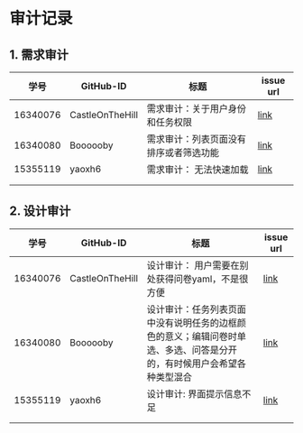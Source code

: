 # 审计记录

## 1. 需求审计

| 学号     | GitHub-ID       | 标题                                   | issue url                                                    |
| -------- | --------------- | -------------------------------------- | ------------------------------------------------------------ |
| 16340076 | CastleOnTheHill | 需求审计：关于用户身份和任务权限       | [link](https://github.com/surplus-youyu/Dashboard/issues/11) |
| 16340080 | Boooooby        | 需求审计：列表页面没有排序或者筛选功能 | [link](https://github.com/hhhghh/Dashboard/issues/6)         |
| 15355119         | yaoxh6                |      需求审计： 无法快速加载                                | [link](https://github.com/TeamWeGo/source_code/issues/47)                                                             |
|          |                 |                                        |                                                              |
|          |                 |                                        |                                                              |

## 2. 设计审计

| 学号     | GitHub-ID       | 标题                                                         | issue url                                                    |
| -------- | --------------- | ------------------------------------------------------------ | ------------------------------------------------------------ |
| 16340076 | CastleOnTheHill | 设计审计： 用户需要在别处获得问卷yaml，不是很方便            | [link](https://github.com/hhhghh/Dashboard/issues/4#issuecomment-504722209) |
| 16340080 | Boooooby        | 设计审计：任务列表页面中没有说明任务的边框颜色的意义；编辑问卷时单选、多选、问答是分开的，有时候用户会希望各种类型混合 | [link](https://github.com/hhhghh/Happy-spare-money-front-end/issues/48) |
| 15355119         |       yaoxh6          |         设计审计: 界面提示信息不足                                                    |       [link](https://github.com/TeamWeGo/source_code/issues/48)                                                       |
|          |                 |                                                              |                                                              |
|          |                 |                                                              |                                                              |

